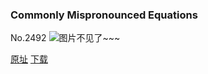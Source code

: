 ### Commonly Mispronounced Equations
No.2492
![图片不见了~~~](https://imgs.xkcd.com/comics/commonly_mispronounced_equations.png)

[原址](https://xkcd.com//2492) [下载](https://imgs.xkcd.com/comics/commonly_mispronounced_equations.png)

